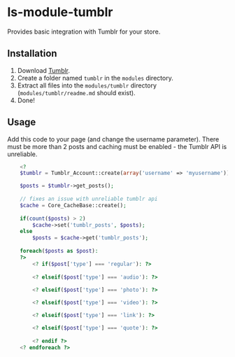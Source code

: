 # ls-module-tumblr
Provides basic integration with Tumblr for your store.

## Installation
1. Download [Tumblr](https://github.com/limewheel/ls-module-tumblr/zipball/master).
1. Create a folder named `tumblr` in the `modules` directory.
1. Extract all files into the `modules/tumblr` directory (`modules/tumblr/readme.md` should exist).
1. Done!

## Usage
Add this code to your page (and change the username parameter). There must be more than 2 posts and caching must be enabled - the Tumblr API is unreliable.

```php
	<?
	$tumblr = Tumblr_Account::create(array('username' => 'myusername'));

	$posts = $tumblr->get_posts();
	
 	// fixes an issue with unreliable tumblr api
	$cache = Core_CacheBase::create();
		
	if(count($posts) > 2)
		$cache->set('tumblr_posts', $posts);
	else
		$posts = $cache->get('tumblr_posts');
	
	foreach($posts as $post): 
	?>
		<? if($post['type'] === 'regular'): ?>
		
		<? elseif($post['type'] === 'audio'): ?>
 
		<? elseif($post['type'] === 'photo'): ?>

		<? elseif($post['type'] === 'video'): ?>

		<? elseif($post['type'] === 'link'): ?>

		<? elseif($post['type'] === 'quote'): ?>
		
		<? endif ?>
	<? endforeach ?>
```